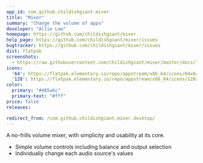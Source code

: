 ```yaml
---
app_id: com.github.childishgiant.mixer
title: "Mixer"
summary: "Change the volume of apps"
developer: "Allie Law"
homepage: https://github.com/childishgiant/mixer
help_page: https://github.com/childishgiant/mixer/issues
bugtracker: https://github.com/childishgiant/mixer/issues
dist: flatpak
screenshots:
  - https://raw.githubusercontent.com/childishgiant/mixer/master/docs/light.png
icons:
  '64': https://flatpak.elementary.io/repo/appstream/x86_64/icons/64x64/com.github.childishgiant.mixer.png
  '128': https://flatpak.elementary.io/repo/appstream/x86_64/icons/128x128/com.github.childishgiant.mixer.png
color:
  primary: "#485a6c"
  primary-text: "#fff"
price: false
releases:

redirect_from: /com.github.childishgiant.mixer.desktop/
---
```


<p>A no-frills volume mixer, with simplicity and usability at its core.</p>
<ul>
<li>Simple volume controls including balance and output selection</li>
<li>Individually change each audio source's values</li>
</ul>